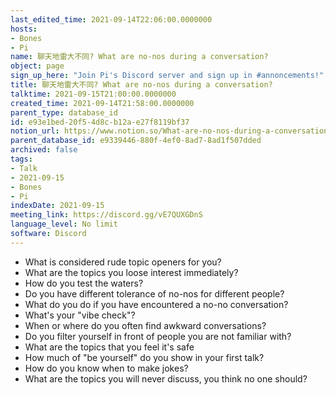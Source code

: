 ```yaml
---
last_edited_time: 2021-09-14T22:06:00.0000000
hosts:
- Bones
- Pi
name: 聊天地雷大不同? What are no-nos during a conversation?
object: page
sign_up_here: "Join Pi's Discord server and sign up in #annoncements!"
title: 聊天地雷大不同? What are no-nos during a conversation?
talktime: 2021-09-15T21:00:00.0000000
created_time: 2021-09-14T21:58:00.0000000
parent_type: database_id
id: e93e1bed-20f5-4d8c-b12a-e27f8119bf37
notion_url: https://www.notion.so/What-are-no-nos-during-a-conversation-e93e1bed20f54d8cb12ae27f8119bf37
parent_database_id: e9339446-880f-4ef0-8ad7-8ad1f507dded
archived: false
tags:
- Talk
- 2021-09-15
- Bones
- Pi
indexDate: 2021-09-15
meeting_link: https://discord.gg/vE7QUXGDnS
language_level: No limit
software: Discord
---
```



   - What is considered rude topic openers for you?
   - What are the topics you loose interest immediately?
   - How do you test the waters?
   - Do you have different tolerance of no-nos for different people?
   - What do you do if you have encountered a no-no conversation? 
   - What's your "vibe check"?
   - When or where do you often find awkward conversations?
   - Do you filter yourself in front of people you are not familiar with?
   - What are the topics that you feel it's safe
   - How much of "be yourself" do you show in your first talk?
   - How do you know when to make jokes?
   - What are the topics you will never discuss, you think no one should?









